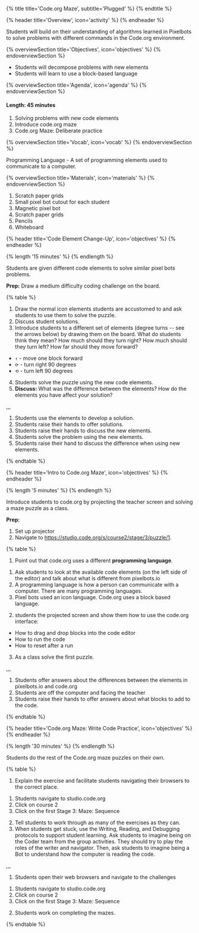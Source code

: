 {% title title='Code.org Maze', subtitle='Plugged' %}
{% endtitle %}

{% header title='Overview', icon='activity' %}
{% endheader %}

Students will build on their understanding of algorithms learned in Pixelbots to solve problems with different commands in the Code.org environment.

{% overviewSection title='Objectives', icon='objectives' %}
{% endoverviewSection %}

- Students will decompose problems with new elements
- Students will learn to use a block-based language

{% overviewSection title='Agenda', icon='agenda' %}
{% endoverviewSection %}

#### Length: 45 minutes

1. Solving problems with new code elements
2. Introduce code.org maze
3. Code.org Maze: Deliberate practice


{% overviewSection title='Vocab', icon='vocab' %}
{% endoverviewSection %}

Programming Language - A set of programming elements used to communicate to a computer.


{% overviewSection title='Materials', icon='materials' %}
{% endoverviewSection %}

1. Scratch paper grids
2. Small pixel bot cutout for each student
3. Magnetic pixel bot
4. Scratch paper grids
5. Pencils
6. Whiteboard

{% header title='Code Element Change-Up', icon='objectives' %}
{% endheader %}

{% length '15 minutes' %}
{% endlength %}

Students are given different code elements to solve similar pixel bots problems.

**Prep:** Draw a medium difficulty coding challenge on the board.

{% table %}

1) Draw the normal icon elements students are accustomed to and ask students to use them to solve the puzzle.
2) Discuss student solutions.
3) Introduce students to a different set of elements (degree turns -- see the arrows below) by drawing them on the board. What do students think they mean? How much should they turn right? How much should they turn left? How far should they move forward?
- `↑` - move one block forward
- `⟳` - turn right 90 degrees
- `⟲` - turn left 90 degrees
4) Students solve the puzzle using the new code elements.
5) **Discuss:** What was the difference between the elements? How do the elements you have affect your solution?

,,,

1) Students use the elements to develop a solution.
2) Students raise their hands to offer solutions.
3) Students raise their hands to discuss the new elements.
4) Students solve the problem using the new elements.
5) Students raise their hand to discuss the difference when using new elements.


{% endtable %}

{% header title='Intro to Code.org Maze', icon='objectives' %}
{% endheader %}

{% length '5 minutes' %}
{% endlength %}

 Introduce students to code.org by projecting the teacher screen and solving a maze puzzle as a class.

**Prep:**

1. Set up projector
2. Navigate to https://studio.code.org/s/course2/stage/3/puzzle/1.

{% table %}

1) Point out that code.org uses a different **programming language**.
1. Ask students to look at the available code elements (on the left side of the editor) and talk about what is different from pixelbots.io
2. A programming language is how a person can communicate with a computer. There are many programming languages.
3. Pixel bots used an icon language. Code.org uses a block based language.
2)  students the projected screen and show them how to use the code.org interface:
- How to drag and drop blocks into the code editor
- How to run the code
- How to reset after a run
3) As a class solve the first puzzle.

,,,

1) Students offer answers about the differences between the elements in pixelbots.io and code.org
2) Students are off the computer and facing the teacher
3) Students raise their hands to offer answers about what blocks to add to the code.


{% endtable %}

{% header title='Code.org Maze: Write Code Practice', icon='objectives' %}
{% endheader %}

{% length '30 minutes' %}
{% endlength %}

 Students do the rest of the Code.org maze puzzles on their own.

{% table %}

1) Explain the exercise and facilitate students navigating their browsers to the correct place.
1. Students navigate to studio.code.org
2. Click on course 2
3. Click on the first Stage 3: Maze: Sequence
2) Tell students to work through as many of the exercises as they can.
3) When students get stuck, use the Writing, Reading, and Debugging protocols to support student learning. Ask students to imagine being on the Coder team from the group activities. They should try to play the roles of the writer and navigator. Then, ask students to imagine being a Bot to understand how the computer is reading the code.

,,,

1) Students open their web browsers and navigate to the challenges
1. Students navigate to studio.code.org
2. Click on course 2
3. Click on the first Stage 3: Maze: Sequence
2) Students work on completing the mazes.

{% endtable %}

